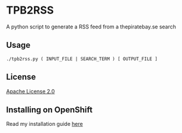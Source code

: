 TPB2RSS
=======

A python script to generate a RSS feed from a thepiratebay.se search

Usage
-----

```
./tpb2rss.py ( INPUT_FILE | SEARCH_TERM ) [ OUTPUT_FILE ]
```

License
-------
[Apache License 2.0](https://github.com/camporez/tpb2rss/raw/master/LICENSE)

Installing on OpenShift
-----------------------

Read my installation guide [here](http://camporez.com/blog/tpb2rss-openshift)